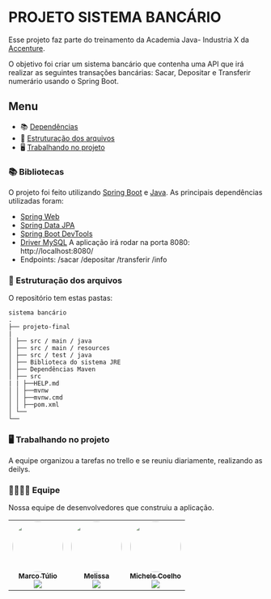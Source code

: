 # PROJETO SISTEMA BANCÁRIO


  Esse projeto faz parte do treinamento da Academia Java- Industria X da [Accenture](https://accenture.com.br/).

O objetivo foi criar um sistema bancário que contenha uma API que irá  realizar as seguintes transações bancárias: Sacar, Depositar e Transferir numerário usando o Spring Boot.




## Menu


* 📚 [Dependências](#-dependências)
* 📂 [Estruturação dos arquivos](#-estruturação-dos-arquivos)
* 🖥️ [Trabalhando no projeto](#%EF%B8%8F-trabalhando-no-projeto)

### 📚 Bibliotecas

O projeto foi feito utilizando [Spring Boot](https://) e [Java](https://www.java.org/). As principais dependências utilizadas foram:

- [Spring Web ]()
- [Spring Data JPA]()
- [Spring Boot DevTools]()
- [Driver MySQL]()
 A aplicação irá rodar na porta 8080: http://localhost:8080/
- Endpoints:
 /sacar
 /depositar
 /transferir
 /info



  
### 📂 Estruturação dos arquivos
O repositório tem estas pastas:
```
sistema bancário
.
├── projeto-final
|
│ ├── src / main / java
│ ├── src / main / resources
│ ├── src / test / java  
│ ├── Biblioteca do sistema JRE
│ ├── Dependências Maven    
│ ├── src
| | ├──HELP.md
│ │ ├──mvnw
│ │ ├──mvnw.cmd
│ │ ├──pom.xml
│ └──     
└── 

```
### 🖥️ Trabalhando no projeto

A equipe organizou a tarefas no trello e se reuniu diariamente, realizando as deilys.


### 👩‍💻👨‍💻 Equipe

Nossa equipe de desenvolvedores que construiu a aplicação.

<table>
  <tr>
    <td align="center"><a href="https://github.com/MarkVeinS"><img style="border-radius: 50%;" src="https://avatars.githubusercontent.com/u/87442462?v=4" width="100px;" alt=""/><br /><sub><b>Marco Túlio</b></sub></a><br/>
     <img src="https://img.shields.io/badge/-Marcos-blue?style=flat-square&logo=Linkedin&logoColor=white"
    </td>
    <td align="center"><a href="https://github.com/melissapsilva"><img style="border-radius: 50%;" src="https://avatars.githubusercontent.com/u/87448254?v=4" width="100px;" alt=""/><br /><sub><b>Melissa</b></sub></a><br/>
     <img src="https://img.shields.io/badge/-Melissa-blue?style=flat-square&logo=Linkedin&logoColor=white"
    </td>
    <td align="center"><a href="https://github.com/micheleset7"><img style="border-radius: 50%;" src="https://avatars.githubusercontent.com/u/60739164?v=4" width="100px;" alt=""/><br /><sub><b>Michele Coelho</b></sub></a><br/>
    <a href="https://www.linkedin.com/in/michele-coelho-5017aa79/"><img src="https://img.shields.io/badge/-Michele-blue?style=flat-square&logo=Linkedin&logoColor=white"></a></td>
    </tr>
 </table>


